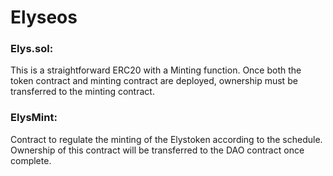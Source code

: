 # Elyseos

### Elys.sol:

This is a straightforward ERC20 with a Minting function. 
Once both the token contract and minting contract are deployed, ownership must be transferred to the minting contract.

### ElysMint:

Contract to regulate the minting of the Elystoken according to the schedule. Ownership of this contract will be transferred to the DAO contract once complete.

